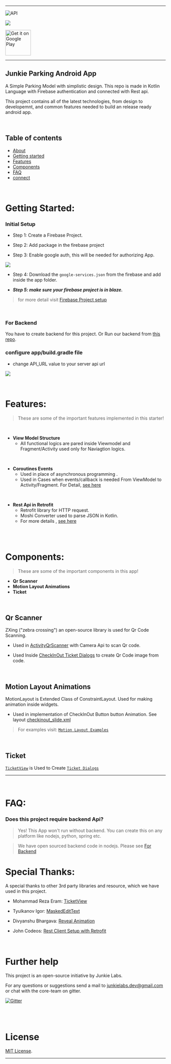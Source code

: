 

---

![API](https://img.shields.io/badge/API-24%2B-34bf49.svg)



![](images/banner.png)

[<img src="https://play.google.com/intl/en_us/badges/images/generic/en-play-badge.png"
alt="Get it on Google Play"
height="80">](https://play.google.com/store/apps/details?id=in.junkielabs.parking)

---

## Junkie Parking Android App 

A Simple Parking Model with simplistic design.
This repo is made in Kotlin Language with Firebase authentication and connected with Rest api.

This project contains all of the latest technologies, from design to developemnt, and common features needed to build an release ready android app.


<br>

## Table of contents
- [About](#about)
- [Getting started](#getting-started)
- [Features](#features)
- [Components](#components)
- [FAQ](#faq)
- [connect](#further-help)


<br>


# Getting Started:

### **Initial Setup**

- Step 1: Create a Firebase Project.

- Step 2: Add package in the firebase project

- Step 3: Enable google auth, this will be needed for authorizing App.

![](images/auth-enable.png)

- Step 4: Download the `google-services.json` from the firebase and add inside the app folder.


- ***Step 5: make sure your firebase project is in blaze.***


> for more detail visit [Firebase Project setup](https://firebase.google.com/docs/android/setup)

<br>

### **For Backend**

 You have to create backend for this project. Or Run our backend from [this repo](https://github.com/JunkieLabs/junkie-parking-rest-api).

 

### configure app/build.gradle file

- change API_URL value to your server api url


![](images/build_config.png)


<br>


# Features:

> These are some of the important features implemented in this starter!

<br>

- **View Model Structure**
  - All functional logics are pared inside Viewmodel and Fragment/Activity used only for Naviagtion logics.
  
<br>


- **Coroutines Events**
  - Used in place of asynchronous programming .  
  - Used in Cases when events/callback is needed From ViewModel to Activity/Fragment. For Detail, [see here](app\src\main\java\in\junkielabs\parking\tools\livedata)

<br>

- **Rest Api in Retrofit**
  - Retrofit library for HTTP request.  
  - Moshi Converter used to parse JSON in Kotlin.
  - For more details , [ see here](app\src\main\java\in\junkielabs\parking\components\api\ApiModule.kt) 

<br>

<br>

# Components:

> These are some of the important components in this app!

- **Qr Scanner**
- **Motion Layout Animations**
- **Ticket**
  
<br>


## Qr Scanner

ZXing ("zebra crossing") an open-source library is used for Qr Code Scanning.


- Used in [ActivityQrScanner](app\src\main\java\in\junkielabs\parking\ui\common\scanner) with Camera Api to scan Qr code. 

- Used Inside [CheckInOut Ticket Dialogs](app\src\main\java\in\junkielabs\parking\ui\common\checkinout\dialogs) to create Qr Code image from code.

<br>


## Motion Layout Animations

MotionLayout is Extended Class of ConstraintLayout. Used for making animation inside widgets. 

- Used in implementation of CheckInOut Button button Animation. See layout [checkinout_slide.xml](app\src\main\res\layout\checkinout_slide.xml)


> For examples visit: [`Motion Layout Examples`](https://developer.android.com/training/constraint-layout/motionlayout/examples)


<br>



## Ticket

[`TicketView`](app\src\main\java\in\junkielabs\parking\ui\widgets\TicketView.kt) is Used to Create [`Ticket Dialogs`](app\src\main\java\in\junkielabs\parking\ui\common\checkinout\dialogs)



---

<br>

# FAQ:

### Does this project require backend Api?



>  Yes! This App won't run without backend. You can create this on any platform like nodejs, python, spring etc.

> We have open sourced backend code in nodejs. Please see [For Backend](#for-backend)





# Special Thanks:

A special thanks to other 3rd party libraries and resource, which we have used in this project.

- Mohammad Reza Eram: [TicketView](https://github.com/mreram/TicketView)

- Tyulkanov Igor: [MaskedEditText](https://github.com/Gary111/MaskedEditText)

- Divyanshu Bhargava: [Reveal Animation](https://gist.github.com/divyanshub024/87fc43c5265e78733e2ad6a00dfbc00e)

- John Codeos: [Rest Client Setup with Retrofit](https://johncodeos.com/how-to-parse-json-with-retrofit-converters-using-kotlin/)

<br>

# Further help

This project is an open-source initiative by Junkie Labs.

For any questions or suggestions send a mail to junkielabs.dev@gmail.com or chat with the core-team on gitter.

[![Gitter](https://badges.gitter.im/JunkieLabs/junkie-parking.svg)](https://gitter.im/JunkieLabs/junkie-parking?utm_source=badge&utm_medium=badge&utm_campaign=pr-badge)

<br>
<br>

# License

[MIT License](/LICENSE).

---







